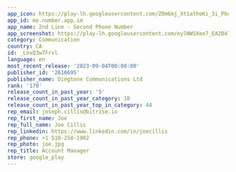 ```yaml
---
app_icon: https://play-lh.googleusercontent.com/Z0m6mj_Xt1athoKi_3i_PhqjjXDWZHqy9ev36Wnca43AnNQBjvEOMApn9TwxPa1vXQ
app_id: me.number.app.im
app_name: 2nd Line - Second Phone Number
app_screenshot: https://play-lh.googleusercontent.com/eylNWSXee7_EA2B4lnC_oTtNkObGQwjK_tsMIgAdZDK6CTVI85vu0LuDqzb_xpunYrc
category: Communication
country: CA
id: _LnxQ3w7Frvl
language: en
most_recent_release: '2023-09-04T00:00:00'
publisher_id: '2616695'
publisher_name: Dingtone Communications Ltd
rank: '170'
release_count_in_past_year: '5'
release_count_in_past_year_category: 18
release_count_in_past_year_top_in_category: 44
rep_email: joseph.cillis@bitrise.io
rep_first_name: Joe
rep_full_name: Joe Cillis
rep_linkedin: https://www.linkedin.com/in/joecillis
rep_phone: +1 518-258-1902
rep_photo: joe.jpg
rep_title: Account Manager
store: google_play
---
```

